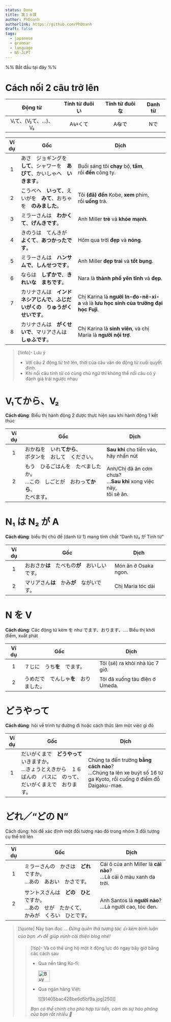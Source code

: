```yaml
---
status: Done
title: 第１６課
author: PhDoanh
authorlink: https://github.com/PhDoanh
draft: false
tags:
  - japanese
  - grammar
  - language
  - N5-JLPT
---
```

%% Bắt đầu tại đây %%
# Cách nối 2 câu trở lên
|    Động từ     | Tính từ đuôi い | Tính từ đuôi な | Danh từ |
| :------------: | :------------: | :------------: | :-----: |
| V₁て、(V₂て、…)、V₃ |    A~~い~~くて    |    A~~な~~で     |   Nで    |

| Ví dụ | Gốc                                                                              | Dịch                                                                                  |
|:-----:| -------------------------------------------------------------------------------- | ------------------------------------------------------------------------------------- |
|   1   | あさ　ジョギングを　**して**、シャワーを　**あびて**、かいしゃへ　**いきます**。 | Buổi sáng tôi **chạy** bộ, **tắm**, rồi **đến** công ty.                              |
|   2   | こうべへ　**いって**、えいがを　**みて**、おちゃを　**のみました**。             | Tôi **(đã) đến** Kobe, **xem** phim, rồi **uống** trà.                                |
|   3   | ミラーさんは　**わかくて**、**げんきです**。                                     | Anh Miller **trẻ** và **khỏe mạnh**.                                                  |
|   4   | きのうは　てんきが　**よくて**、**あつかったです**。                             | Hôm qua trời **đẹp** và **nóng**.                                                     |
|   5   | ミラーさんは　**ハンサムで**、**しんせつです**。                                 | Anh Miller **đẹp trai** và **tốt bụng**.                                              |
|   6   | ならは　**しずかで**、**きれいな　まちです**。                                   | Nara là **thành phố yên tĩnh** và **đẹp**.                                            |
|   7   | カリナさんは　**インドネシアじんで、ふじだいがくの　りゅうがくせいです**。       | Chị Karina là **người In-đo-nê-xi-a** và là **lưu học sinh của trường đại học Fuji**. |
|   8   | カリナさんは　**がくせいで**、マリアさんは　**しゅふです**。                     | Chị Karina là **sinh viên**, và chị Maria là **người nội trợ**.                       |

> [!info]- Lưu ý
> - Với câu 2 động từ trở lên, thời của câu văn do động từ cuối quyết định.
> - Khi nối câu tính từ có cùng chủ ngữ thì không thể nối câu có ý đánh giá trái ngược nhau

# V₁てから、V₂
**Cách dùng**: Biểu thị hành động 2 được thực hiện sau khi hành động 1 kết thúc

| Ví dụ | Gốc                                                                                         | Dịch                                                                     |
|:-----:| ------------------------------------------------------------------------------------------- | ------------------------------------------------------------------------ |
|   1   | おかねを　いれ**てから**、  <br>ボタンを　おして　ください。                                | **Sau khi** cho tiền vào,  <br>hãy nhấn nút                              |
|   2   | もう　ひるごはんを　たべましたか。  <br>…この　しごとが　おわっ**てから**、  <br>たべます。 | Anh/Chị đã ăn cơm chưa?  <br>…**Sau khi** xong việc này,  <br>tôi sẽ ăn. |

# N₁ は N₂ が A
**Cách dùng**: biểu thị chủ đề (danh từ 1) mang tính chất “Danh từ₂ が Tính từ”

| Ví dụ | Gốc                                            | Dịch                 |
|:-----:| ---------------------------------------------- | -------------------- |
|   1   | おおさか**は**　たべもの**が**　おいしいです。 | Món ăn ở Osaka ngon. |
|   2   | マリアさん**は**　かみ**が**　ながいです。     | Chị Maria tóc dài    |

# N を V
**Cách dùng**: Các động từ kèm を như でます、おります、…. Biểu thị khởi điểm, xuất phát

| Ví dụ | Gốc                                    | Dịch                            |
|:-----:| -------------------------------------- | ------------------------------- |
|   1   | ７じに　うち**を**　でます。           | Tôi (sẽ) ra khỏi nhà lúc 7 giờ. |
|   2   | うめだで　でんしゃ**を**　おりました。 | Tôi đã xuống tàu điện ở Umeda.  |

# どうやって
**Cách dùng**: hỏi về trình tự đường đi hoặc cách thức làm một việc gì đó

| Ví dụ | Gốc                                                                                                                       | Dịch                                                                                                                  |
|:-----:| ------------------------------------------------------------------------------------------------------------------------- | --------------------------------------------------------------------------------------------------------------------- |
|   1   | だいがくまで　**どうやって**　いきますか。  <br>…きょうとえきから　１６ばんの　バスに　のって、だいがくまえで　おります。 | Chúng ta đến trường **bằng cách nào**?  <br>…Chúng ta lên xe buýt số 16 từ ga Kyoto, rồi cuống ở điểm đỗ Daigaku-mae. |

# どれ／“どの N”
Cách dùng: hỏi để xác định một đối tượng nào đó trong nhóm 3 đối tượng cụ thể trở lên

| Ví dụ | Gốc                                                                                                 | Dịch                                                                  |
|:-----:| --------------------------------------------------------------------------------------------------- | --------------------------------------------------------------------- |
|   1   | ミラーさんの　かさは　**どれ**ですか。  <br>…あの　あおい　かさです。                               | Cái ô của anh Miller là **cái nào**?  <br>…Là cái ô màu xanh da trời. |
|   2   | サントスさんは　**どの　ひと**ですか。  <br>…あの　せが　たかくて、  <br>かみが　くろい　ひとです。 | Anh Santos là **người nào**?  <br>…Là người cao, tóc đen.             |

> [!quote] Này bạn đọc ...
> *Đừng quên thả tương tác 👍 kèm bình luận của bạn ✍️ để giúp mình cải thiện blog nhé!* 
> > [!tip]- Và có thể ủng hộ một ít động lực đó ngay bây giờ bằng các cách sau
> > - Qua nền tảng Ko-fi:
> > 
> >   <a href='https://ko-fi.com/M4M111S8CI' target='_blank'><img height='36' style='border:0px;height:36px;' src='https://storage.ko-fi.com/cdn/kofi3.png?v=3' border='0' alt='Buy Me a Coffee at ko-fi.com' /></a>
> > - Qua ngân hàng Việt:
> >   
> >   ![[91405bac428be6d5bf9a.jpg|250]]
> > 
> > *Bạn có thể chỉnh cho phù hợp túi tiền, cảm ơn sự hào phóng của bạn rất nhiều 🥰*